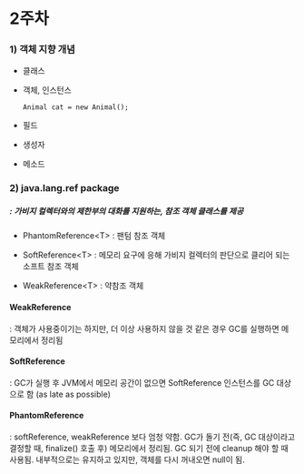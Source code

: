 # 2주차

### 1\) 객체 지향 개념

* 클래스
* 객체, 인스턴스

  ```
  Animal cat = new Animal();
  ```

* 필드

* 생성자

* 메소드

### 2\) java.lang.ref package

##### : 가비지 컬렉터와의 제한부의 대화를 지원하는, 참조 객체 클래스를 제공

* PhantomReference&lt;T&gt; : 팬텀 참조 객체

* SoftReference&lt;T&gt; : 메모리 요구에 응해 가비지 컬렉터의 판단으로 클리어 되는 소프트 참조 객체

* WeakReference&lt;T&gt; : 약참조 객체



#### WeakReference

 : 객체가 사용중이기는 하지만, 더 이상 사용하지 않을 것 같은 경우 GC를 실행하면 메모리에서 정리됨

#### SoftReference

 : GC가 실행 후 JVM에서 메모리 공간이 없으면 SoftReference 인스턴스를 GC 대상으로 함 \(as late as possible\)

#### PhantomReference

 : softReference, weakReference 보다 엄청 약함. GC가 돌기 전\(즉, GC 대상이라고 결정할 때, finalize\(\) 호출 후\) 메모리에서 정리됨. GC 되기 전에 cleanup 해야 할 때 사용됨. 내부적으로는 유지하고 있지만, 객체를 다시 꺼내오면 null이 됨.



